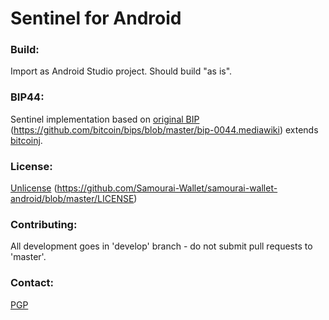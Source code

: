 # Sentinel for Android

### Build:

Import as Android Studio project. Should build "as is".

### BIP44:

Sentinel implementation based on [original BIP](https://github.com/bitcoin/bips/blob/master/bip-0044.mediawiki) (https://github.com/bitcoin/bips/blob/master/bip-0044.mediawiki) extends [bitcoinj](https://bitcoinj.github.io/).

### License:

[Unlicense](https://github.com/Samourai-Wallet/samourai-wallet-android/blob/master/LICENSE) (https://github.com/Samourai-Wallet/samourai-wallet-android/blob/master/LICENSE)

### Contributing:

All development goes in 'develop' branch - do not submit pull requests to 'master'.

### Contact:

[PGP](http://pgp.mit.edu/pks/lookup?op=get&search=0x72B5BACDFEDF39D7)
